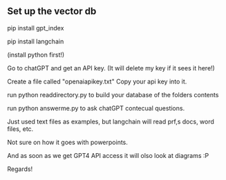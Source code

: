 **Set up the vector db**
-------------------------
pip install gpt_index

pip install langchain

(install python first!)

Go to chatGPT and get an API key.
(It will delete my key if it sees it here!)

Create a file called "openaiapikey.txt"
Copy your api key into it.

run python readdirectory.py to build your database of the folders contents

run python answerme.py to ask chatGPT contecual questions.

Just used text files as examples, but langchain will read prf,s docs, word files, etc.

Not sure on how it goes with powerpoints.

And as soon as we get GPT4 API access it will olso look at diagrams :P

Regards!
